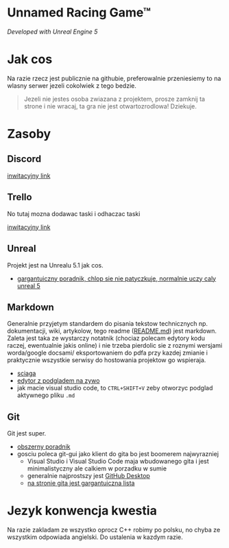 # Unnamed Racing Game&trade;

_Developed with Unreal Engine 5_

# Jak cos

Na razie rzecz jest publicznie na githubie, preferowalnie przeniesiemy to
na wlasny serwer jezeli cokolwiek z tego bedzie.

> Jezeli nie jestes osoba zwiazana z projektem, prosze zamknij ta strone i nie wracaj,
> ta gra nie jest otwartozrodlowa! Dziekuje.

# Zasoby

## Discord

[inwitacyjny link](https://discord.gg/D68xJkkx)

## Trello

No tutaj mozna dodawac taski i odhaczac taski

[inwitacyjny link](https://trello.com/invite/nienazwanagradosciganiasiesamochodemATTI2053cacd385ae66e07ee8d24e878fb096EB0B85F)

## Unreal

Projekt jest na Unrealu 5.1 jak cos.

- [gargantuiczny poradnik, chlop sie nie patyczkuje, normalnie uczy caly unreal 5](https://www.youtube.com/watch?v=6UlU_FsicK8&t=14430s&ab_channel=freeCodeCamp.org)

## Markdown

Generalnie przyjetym standardem do pisania tekstow technicznych np. dokumentacji,
wiki, artykolow, tego readme ([README.md](./README.md)) jest markdown. Zaleta jest taka
ze wystarczy notatnik (chociaz polecam edytory kodu raczej, ewentualnie jakis online)
i nie trzeba pierdolic sie z roznymi wersjami worda/google docsami/
eksportowaniem do pdfa przy kazdej zmianie i praktycznie wszystkie serwisy do hostowania projektow
go wspieraja.

- [sciaga](https://github.com/adam-p/markdown-here/wiki/Markdown-Cheatsheet)
- [edytor z podgladem na zywo](https://stackedit.io/app#)
- jak macie visual studio code, to `CTRL+SHIFT+V` zeby otworzyc podglad aktywnego pliku `.md`

## Git

Git jest super.

- [obszerny poradnik](https://www.youtube.com/watch?v=Ebe9D5zRkvM&ab_channel=Jaknauczy%C4%87si%C4%99programowania0)
- gosciu poleca git-gui jako klient do gita bo jest boomerem najwyrazniej
  - Visual Studio i Visual Studio Code maja wbudowanego gita i jest minimalistyczny ale calkiem w porzadku w sumie
  - generalnie najprostszy jest [GitHub Desktop](https://desktop.github.com/)
  - [na stronie gita jest gargantuiczna lista](https://git-scm.com/downloads/guis)

# Jezyk konwencja kwestia

Na razie zakladam ze wszystko oprocz C++ robimy po polsku,
no chyba ze wszystkim odpowiada angielski. Do ustalenia w kazdym razie.
